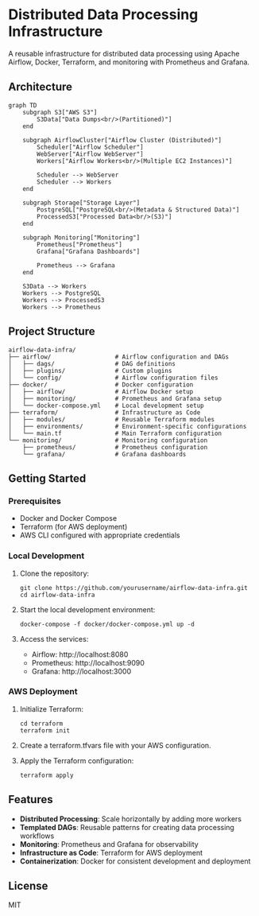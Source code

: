 # Distributed Data Processing Infrastructure

A reusable infrastructure for distributed data processing using Apache Airflow, Docker, Terraform, and monitoring with Prometheus and Grafana.

## Architecture

```mermaid
graph TD
    subgraph S3["AWS S3"]
        S3Data["Data Dumps<br/>(Partitioned)"]
    end

    subgraph AirflowCluster["Airflow Cluster (Distributed)"]
        Scheduler["Airflow Scheduler"]
        WebServer["Airflow WebServer"]
        Workers["Airflow Workers<br/>(Multiple EC2 Instances)"]
        
        Scheduler --> WebServer
        Scheduler --> Workers
    end
    
    subgraph Storage["Storage Layer"]
        PostgreSQL["PostgreSQL<br/>(Metadata & Structured Data)"]
        ProcessedS3["Processed Data<br/>(S3)"]
    end
    
    subgraph Monitoring["Monitoring"]
        Prometheus["Prometheus"]
        Grafana["Grafana Dashboards"]
        
        Prometheus --> Grafana
    end
    
    S3Data --> Workers
    Workers --> PostgreSQL
    Workers --> ProcessedS3
    Workers --> Prometheus
```

## Project Structure

```
airflow-data-infra/
├── airflow/                  # Airflow configuration and DAGs
│   ├── dags/                 # DAG definitions
│   ├── plugins/              # Custom plugins
│   └── config/               # Airflow configuration files
├── docker/                   # Docker configuration
│   ├── airflow/              # Airflow Docker setup
│   ├── monitoring/           # Prometheus and Grafana setup
│   └── docker-compose.yml    # Local development setup
├── terraform/                # Infrastructure as Code
│   ├── modules/              # Reusable Terraform modules
│   ├── environments/         # Environment-specific configurations
│   └── main.tf               # Main Terraform configuration
└── monitoring/               # Monitoring configuration
    ├── prometheus/           # Prometheus configuration
    └── grafana/              # Grafana dashboards
```

## Getting Started

### Prerequisites

- Docker and Docker Compose
- Terraform (for AWS deployment)
- AWS CLI configured with appropriate credentials

### Local Development

1. Clone the repository:
   ```
   git clone https://github.com/yourusername/airflow-data-infra.git
   cd airflow-data-infra
   ```

2. Start the local development environment:
   ```
   docker-compose -f docker/docker-compose.yml up -d
   ```

3. Access the services:
   - Airflow: http://localhost:8080
   - Prometheus: http://localhost:9090
   - Grafana: http://localhost:3000

### AWS Deployment

1. Initialize Terraform:
   ```
   cd terraform
   terraform init
   ```

2. Create a terraform.tfvars file with your AWS configuration.

3. Apply the Terraform configuration:
   ```
   terraform apply
   ```

## Features

- **Distributed Processing**: Scale horizontally by adding more workers
- **Templated DAGs**: Reusable patterns for creating data processing workflows
- **Monitoring**: Prometheus and Grafana for observability
- **Infrastructure as Code**: Terraform for AWS deployment
- **Containerization**: Docker for consistent development and deployment

## License

MIT 